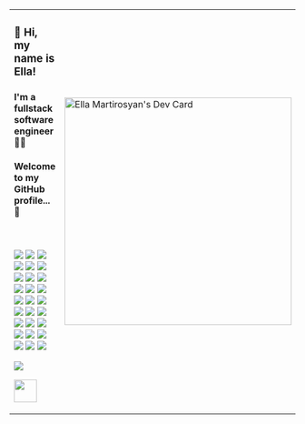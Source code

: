 <table style="width: 100%; border: 0">
  <tr>
    <td>
      <h3>👋 Hi, my name is Ella!</h2>
      <h4>I'm a fullstack software engineer 👨‍💻</h2>
      <h4>Welcome to my GitHub profile... 👀</h2>
      </br>
      <p>
        <img src="https://img.shields.io/badge/REACT-A81C7D.svg?&style=flat&logo=react&logoColor=white"/>
        <img src="https://img.shields.io/badge/ANGULAR-DD0031.svg?&style=flat&logo=angular&logoColor=white"/>
        <img src="https://img.shields.io/badge/JAVA-007396.svg?&style=flat&logo=java&logoColor=white"/>
        <img src="https://img.shields.io/badge/SPRING-6DB33F.svg?&style=flat&logo=spring&logoColor=white"/>
        <img src="https://img.shields.io/badge/HIBERNATE-121011.svg?&style=flat&logo=red-hat&logoColor=white"/>
        <img src="https://img.shields.io/badge/HTML5-E34F26.svg?&style=flat&logo=html5&logoColor=white"/>
        <img src="https://img.shields.io/badge/CSS3-%231572B6.svg?&style=flat&logo=css3&logoColor=white"/>
        <img src="https://img.shields.io/badge/JAVASCRIPT-323330.svg?&style=flat&logo=javascript&logoColor=%23F7DF1E"/>
        <img src="https://img.shields.io/badge/TYPESCRIPT-%23007ACC.svg?&style=flat&logo=typescript&logoColor=white"/>
        <img src="https://img.shields.io/badge/MOBX-%23121011.svg?&style=flat&logo=mobx&logoColor=white"/>
        <img src="https://img.shields.io/badge/GIT-%23F05033.svg?&style=flat&logo=git&logoColor=white"/>
        <img src="https://img.shields.io/badge/GITHUB-2C2255.svg?&style=flat&logo=github&logoColor=white"/>
        <img src="https://img.shields.io/badge/GITLAB-%23181717.svg?&style=flat&logo=gitlab&logoColor=white"/>
        <img src="https://img.shields.io/badge/DOCKER-2496ED.svg?&style=flat&logo=docker&logoColor=white"/>
        <img src="https://img.shields.io/badge/POSTGRES-%23316192.svg?&style=flat&logo=postgresql&logoColor=white"/>
        <img src="https://img.shields.io/badge/ORACLE-E34F26.svg?&style=flat&logo=oracle&logoColor=white"/>
        <img src="https://img.shields.io/badge/DB2-007396.svg?&style=flat&logo=db2&logoColor=white"/>
        <img src="https://img.shields.io/badge/SQLITE-003B57.svg?&style=flat&logo=sqlite&logoColor=white"/>
        <img src="https://img.shields.io/badge/ANT-A81C7D.svg?&style=flat&logo=apache-ant"/>
        <img src="https://img.shields.io/badge/MAVEN-C71A36.svg?&style=flat&logo=apache-maven"/>
        <img src="https://img.shields.io/badge/REST-02569B.svg?&style=flat&logo=rest&logoColor=white"/>
        <img src="https://img.shields.io/badge/GRAPHQL-E10098.svg?&style=flat&logo=graphql&logoColor=white"/>
        <img src="https://img.shields.io/badge/LINUX-FCC624?style=flat-square&logo=linux&logoColor=black"/>
        <img src="https://img.shields.io/badge/VSCODE-007ACC.svg?&style=flat&logo=visual-studio-code"/>
        <img src="https://img.shields.io/badge/ECLIPSE-2C2255.svg?&style=flat&logo=eclipse"/>
        <img src="https://img.shields.io/badge/INTELLIJ-000000.svg?&style=flat&logo=intellij-idea"/>
        <img src="https://img.shields.io/badge/SCRUM-6DB33F.svg?&style=flat&logo=ddd&logoColor=white"/>
      </p>
      <p>  
        <a href="https://github.com/EllaMartirosyan/github-readme-stats"> 
          <img src="https://github-readme-stats.vercel.app/api?username=EllaMartirosyan&&show_icons=true&theme=radical"/>
        </a>
      </p>
      <p><img height="40" src="https://raw.githubusercontent.com/innng/innng/master/assets/kyubey.gif"/></p>
    </td>
    <td>
      <a href="https://app.daily.dev/ella250"><img src="https://api.daily.dev/devcards/d4b6351eb3b4450d8103959d57fd4f4e.png?r=pjg" width="400" alt="Ella Martirosyan's Dev Card"/></a>
    </td>
  </tr>
</table>
